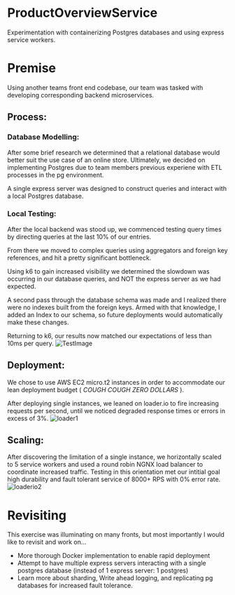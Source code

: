 # ProductOverviewService
Experimentation with containerizing Postgres databases and using express service workers. 

# Premise
Using another teams front end codebase, our team was tasked with developing corresponding backend microservices.

## Process:

### Database Modelling:
After some brief research we determined that a relational database would better suit the use case of an online store.
Ultimately, we decided on implementing Postgres due to team members previous experiene with ETL processes in the pg environment.

A single express server was designed to construct queries and interact with a local Postgres database.

### Local Testing:
After the local backend was stood up, we commenced testing query times by directing queries at the last 10% of our entries.

From there we moved to complex queries using aggregators and foreign key references, and hit a pretty significant bottleneck.

Using k6 to gain increased visibility we determined the slowdown was occurring in our database queries, and NOT the express server as we had expected.

A second pass through the database schema was made and I realized there were no indexes built from the foreign keys. Armed with that knowledge, I added an Index to our schema, so future deployments would automatically make these changes.

Returning to k6, our results now matched our expectations of less than 10ms per query.
![TestImage](TODO)

## Deployment:
We chose to use AWS EC2 micro.t2 instances in order to accommodate our lean deployment budget ( *COUGH COUGH ZERO DOLLARS* ).

After deploying single instances, we leaned on loader.io to fire increasing requests per second, until we noticed degraded response times or errors in excess of 3%.
![loader1](TODO)

## Scaling: 
After discovering the limitation of a single instance, we horizontally scaled to 5 service workers and used a round robin NGNX load balancer to coordinate increased traffic. 
Testing in this orientation met our intitial goal high durability and fault tolerant service of 8000+ RPS with 0% error rate.
![loaderio2](TODO)

# Revisiting
This exercise was illuminating on many fronts, but most importantly I would like to revisit and work on...
* More thorough Docker implementation to enable rapid deployment
* Attempt to have multiple express servers interacting with a single postgres database (instead of 1 express server: 1 postgres)
* Learn more about sharding, Write ahead logging, and replicating pg databases for increased fault tolerance.
